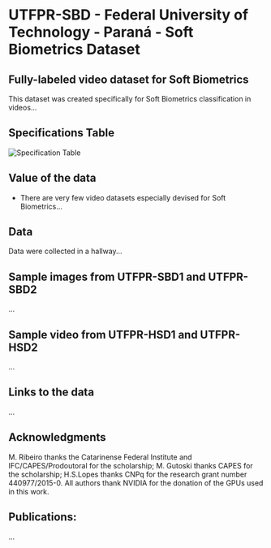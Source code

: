 # UTFPR-SBD - Federal University of Technology - Paraná - Soft Biometrics Dataset

## Fully-labeled video dataset for Soft Biometrics

This dataset was created specifically for Soft Biometrics classification in videos... 

## Specifications Table

![Specification Table](SpecificationTable.jpg)

## Value of the data

* There are very few video datasets especially devised for Soft Biometrics...

## Data

Data were collected in a hallway...
## Sample images from UTFPR-SBD1 and UTFPR-SBD2

...

## Sample video from UTFPR-HSD1 and UTFPR-HSD2

...


## Links to the data
...

## Acknowledgments

M. Ribeiro thanks the Catarinense Federal Institute and IFC/CAPES/Prodoutoral for the scholarship; M. Gutoski thanks CAPES for the scholarship; H.S.Lopes thanks CNPq for the research grant number 440977/2015-0. All authors thank NVIDIA for the donation of the GPUs used in this work.

## Publications:

...

